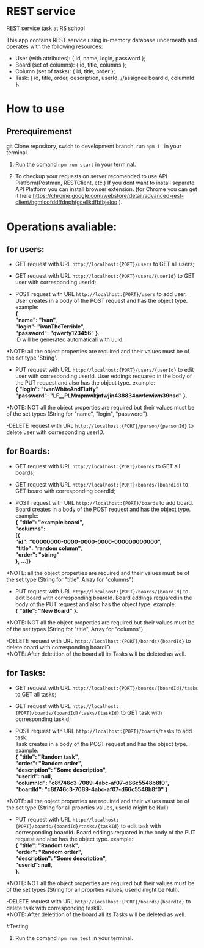 # REST service
REST service task at RS school

This app contains REST service using in-memory database underneath and operates with the following resources:
- User (with attributes):
    { id, name, login, password };
- Board (set of columns):
    { id, title, columns };
- Column (set of tasks):
    { id, title, order };
- Task:
    {
    id,
    title,
    order,
    description,
    userId, //assignee
    boardId,
    columnId
    }.
# How to use

## Prerequiremenst 
 git Clone repository, swich to development branch,  run ```npm i ``` in your terminal.
  
1. Run the comand ```npm run start``` in your terminal.

2. To checkup your requests on server recomended to use API Platform(Postman, RESTClient, etc.) If you  dont want to install separate API Platform you can install browser extension.
(for Chrome you can get it here https://chrome.google.com/webstore/detail/advanced-rest-client/hgmloofddffdnphfgcellkdfbfbjeloo ). 

# Operations avaliable:
## for users:
- GET request with URL `http://localhost:{PORT}/users` to GET all users;

- GET request with URL `http://localhost:{PORT}/users/{userId}` to GET user with corresponding userId;

- POST request with URL `http://localhost:{PORT}/users` to add user.  
    User creates in a body of the POST request and has the object type.
    example:  
        **{   
                "name": "Ivan",  
                "login": "ivanTheTerrible",  
                "password": "qwerty123456"
                }**.  
ID will be generated automaticali with uuid.

*NOTE: all the object properties are required and their values must be of the set type 'String'.

- PUT request with URL `http://localhost:{PORT}/users/{userId}` to edit user with corresponding userId. 
    User eddings requared in the body of the PUT request and also has the object type.
    example:  
        **{ 
                "login": "ivanWhiteAndFluffy"  
                "password": "LF__PLMmpmwkjnfwjin438834nwfewiwn39nsd"
                }**.  

*NOTE: NOT all the object properties are required but their values must be of the set types (String for "name", "login", "password").

-DELETE request with URL `http://localhost:{PORT}/person/{personId}` to delete user with corresponding userID. 

## for Boards: 

- GET request with URL `http://localhost:{PORT}/boards` to GET all boards;

- GET request with URL `http://localhost:{PORT}/boards/{boardId}` to GET board with corresponding boardId;

- POST request with URL `http://localhost:{PORT}/boards` to add board.  
    Board creates in a body of the POST request and has the object type.
    example:  
        **{ "title": "example board",  
                    "columns":  
                        [{  
                            "id": "00000000-0000-0000-0000-000000000000",  
                            "title": "random column",  
                            "order": "string"  
                        }, ...]}**
                


*NOTE: all the object properties are required and their values must be of the set type (String for "title", Array for "columns")

- PUT request with URL `http://localhost:{PORT}/boards/{boardId}` to edit board with corresponding boardId. 
    Board eddings requared in the body of the PUT request and also has the object type.
    example:  
        **{ 
                "title": "New Board" 
                }**.  

*NOTE: NOT all the object properties are required but their values must be of the set types (String for "title", Array for "columns").

-DELETE request with URL `http://localhost:{PORT}/boards/{boardId}` to delete board with corresponding boardID.  
*NOTE: After deletition of the board all its Tasks will be deleted as well.

## for Tasks: 
- GET request with URL `http://localhost:{PORT}/boards/{boardId}/tasks` to GET all tasks;

- GET request with URL `http://localhost:{PORT}/boards/{boardId}/tasks/{taskId}` to GET task with corresponding taskId;

- POST request with URL `http://localhost:{PORT}/boards/tasks` to add task.  
    Task creates in a body of the POST request and has the object type.
    example:  
        **{     "title": "Random task",  
    "order": "Random order",  
    "description": "Some description",  
    "userId": null,  
    "columnId": "c8f746c3-7089-4abc-af07-d66c5548b8f0",  
    "boardId": "c8f746c3-7089-4abc-af07-d66c5548b8f0"
    }**
                


*NOTE: all the object properties are required and their values must be of the set type (String for all proprties values, userId might be Null)

- PUT request with URL `http://localhost:{PORT}/boards/{boardId}/tasks/{taskId}` to edit task with corresponding boardId. 
    Board eddings requared in the body of the PUT request and also has the object type.
    example:  
        **{      "title": "Random task",  
    "order": "Random order",  
    "description": "Some description",  
    "userId": null,  
                }**.  

*NOTE: NOT all the object properties are required but their values must be of the set types (String for all proprties values, userId might be Null).

-DELETE request with URL `http://localhost:{PORT}/boards/{boardId}` to delete task with corresponding taskID.  
*NOTE: After deletition of the board all its Tasks will be deleted as well.

#Testing
1. Run the comand ```npm run test``` in your terminal.











